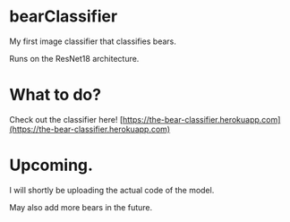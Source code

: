 # bearClassifier
My first image classifier that classifies bears.

Runs on the ResNet18 architecture.

# What to do?
Check out the classifier here!
[https://the-bear-classifier.herokuapp.com](https://the-bear-classifier.herokuapp.com)

# Upcoming.
I will shortly be uploading the actual code of the model.

May also add more bears in the future.
